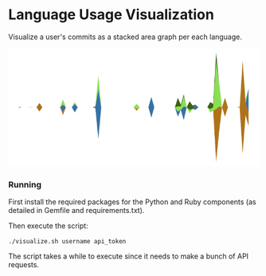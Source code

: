 Language Usage Visualization
===

Visualize a user's commits as a stacked area graph per each language.

![Example](example.png)

### Running

First install the required packages for the Python and Ruby components (as detailed in Gemfile and requirements.txt).

Then execute the script:

```shell
./visualize.sh username api_token
```

The script takes a while to execute since it needs to make a bunch of API
requests.
